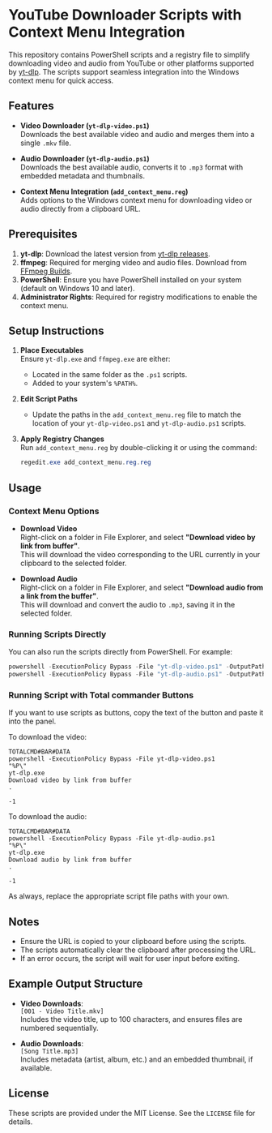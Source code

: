 # YouTube Downloader Scripts with Context Menu Integration

This repository contains PowerShell scripts and a registry file to simplify downloading video and audio from YouTube or other platforms supported by [yt-dlp](https://github.com/yt-dlp/yt-dlp). The scripts support seamless integration into the Windows context menu for quick access.

## Features

- **Video Downloader (`yt-dlp-video.ps1`)**  
  Downloads the best available video and audio and merges them into a single `.mkv` file.

- **Audio Downloader (`yt-dlp-audio.ps1`)**  
  Downloads the best available audio, converts it to `.mp3` format with embedded metadata and thumbnails.

- **Context Menu Integration (`add_context_menu.reg`)**  
  Adds options to the Windows context menu for downloading video or audio directly from a clipboard URL.

## Prerequisites

1. **yt-dlp**: Download the latest version from [yt-dlp releases](https://github.com/yt-dlp/yt-dlp/releases).  
2. **ffmpeg**: Required for merging video and audio files. Download from [FFmpeg Builds](https://www.gyan.dev/ffmpeg/builds/).  
3. **PowerShell**: Ensure you have PowerShell installed on your system (default on Windows 10 and later).  
4. **Administrator Rights**: Required for registry modifications to enable the context menu.

## Setup Instructions

1. **Place Executables**  
   Ensure `yt-dlp.exe` and `ffmpeg.exe` are either:
   - Located in the same folder as the `.ps1` scripts.
   - Added to your system's `%PATH%`.

2. **Edit Script Paths**  
   - Update the paths in the `add_context_menu.reg` file to match the location of your `yt-dlp-video.ps1` and `yt-dlp-audio.ps1` scripts.

3. **Apply Registry Changes**  
   Run `add_context_menu.reg` by double-clicking it or using the command:

   ```powershell
   regedit.exe add_context_menu.reg.reg
   ```

## Usage

### Context Menu Options

- **Download Video**  
  Right-click on a folder in File Explorer, and select **"Download video by link from buffer"**.  
  This will download the video corresponding to the URL currently in your clipboard to the selected folder.

- **Download Audio**  
  Right-click on a folder in File Explorer, and select **"Download audio from a link from the buffer"**.  
  This will download and convert the audio to `.mp3`, saving it in the selected folder.

### Running Scripts Directly

You can also run the scripts directly from PowerShell. For example:

```powershell
powershell -ExecutionPolicy Bypass -File "yt-dlp-video.ps1" -OutputPath "output\path"
powershell -ExecutionPolicy Bypass -File "yt-dlp-audio.ps1" -OutputPath "output\path"
```

### Running Script with Total commander Buttons

If you want to use scripts as buttons, copy the text of the button and paste it into the panel.

To download the video:

```text
TOTALCMD#BAR#DATA
powershell -ExecutionPolicy Bypass -File yt-dlp-video.ps1
"%P\"
yt-dlp.exe
Download video by link from buffer
.

-1

```

To download the audio:

```text
TOTALCMD#BAR#DATA
powershell -ExecutionPolicy Bypass -File yt-dlp-audio.ps1
"%P\"
yt-dlp.exe
Download audio by link from buffer
.

-1

```

As always, replace the appropriate script file paths with your own.

## Notes

- Ensure the URL is copied to your clipboard before using the scripts.  
- The scripts automatically clear the clipboard after processing the URL.  
- If an error occurs, the script will wait for user input before exiting.

## Example Output Structure

- **Video Downloads**:  
  `[001 - Video Title.mkv]`  
  Includes the video title, up to 100 characters, and ensures files are numbered sequentially.

- **Audio Downloads**:  
  `[Song Title.mp3]`  
  Includes metadata (artist, album, etc.) and an embedded thumbnail, if available.

## License

These scripts are provided under the MIT License. See the `LICENSE` file for details.
